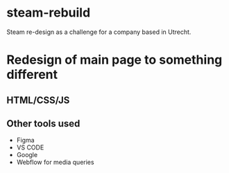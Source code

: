 # steam-rebuild
Steam re-design as a challenge for a company based in Utrecht.

# Redesign of main page to something different

## HTML/CSS/JS

## Other tools used

* Figma
* VS CODE
* Google
* Webflow for media queries

